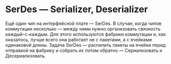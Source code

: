 # SerDes — Serializer, Deserializer

Ещё один чип на интерфейсной плате — SerDes. В случае, когда чипов коммутации несколько — между ними нужно организовать связность каждый-с-каждым. Для этого используются фабрики коммутации и, как оказалось, лучше всего она работает не с пакетами, а с ячейками одинаковой длины. Задача SerDes — распилить пакеты на ячейки перед отправкой на фабрику и собрать их потом обратно — Сериализовать и Десериализовать.

